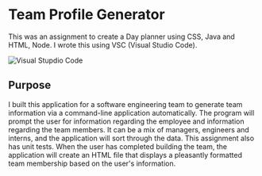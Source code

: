 # Team Profile Generator

This was an assignment to create a Day planner using CSS, Java and HTML, Node. I wrote this using VSC (Visual Studio Code). 

![Visual Stupdio Code](https://github.com/enochj316/github.io.PasswordGenerator/blob/main/Images/VSC.jpg)

## Purpose

I built this application for a software engineering team to generate team information via a command-line application automatically.  The program will prompt the user for information regarding the employee and information regarding the team members.  It can be a mix of managers, engineers and interns, and the application will sort through the data. This assignment also has unit tests. When the user has completed building the team, the application will create an HTML file that displays a pleasantly formatted team membership based on the user's information.